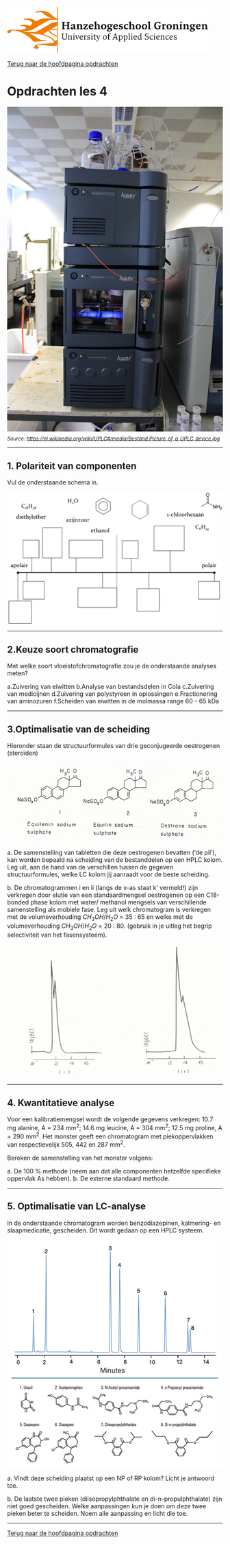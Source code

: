 ![Hanze](../../hanze/hanze.png)

[Terug naar de hoofdpagina opdrachten](../opdrachten.md)

# Opdrachten les 4

![Pic](./impression/impression.jpg)
*<sub>Source: https://nl.wikipedia.org/wiki/UPLC#/media/Bestand:Picture_of_a_UPLC_device.jpg</sub>*

---

## 1. Polariteit van componenten 

Vul de onderstaande schema in. 

![Figure 1](./pics/fig1.png)
 
---

## 2.Keuze soort chromatografie
Met welke soort vloeistofchromatografie zou je de onderstaande analyses meten?

a.Zuivering van eiwitten
b.Analyse van bestandsdelen in Cola
c.Zuivering van medicijnen
d.Zuivering van polystyreen in oplossingen
e.Fractionering van aminozuren
f.Scheiden van eiwitten in de molmassa range 60 – 65 kDa

---

## 3.Optimalisatie van de scheiding
Hieronder staan de structuurformules van drie geconjugeerde oestrogenen (steroïden)	

![Figure 2](./pics/fig2.png)


a. De samenstelling van tabletten die deze oestrogenen bevatten (‘de pil’), kan worden bepaald na scheiding van de bestanddelen op een HPLC kolom. Leg uit, aan de hand van de verschillen tussen de gegeven structuurformules, welke LC kolom jij aanraadt voor de beste scheiding.

b. De chromatogrammen i en ii (langs de x-as staat k’ vermeld!) zijn verkregen door elutie van een standaardmengsel oestrogenen op een C18-bonded phase kolom met water/ methanol mengsels van verschillende samenstelling als mobiele fase. Leg uit welk chromatogram is verkregen met de volumeverhouding $CH_3OH/H_2O$ = 35 : 65 en welke met de volumeverhouding $CH_3OH/H_2O$ = 20 : 80. (gebruik in je uitleg het begrip selectiviteit van het fasensysteem).  

![Figure 3](./pics/fig3.png)

---

## 4. Kwantitatieve analyse
Voor een kalibratiemengsel wordt de volgende gegevens verkregen: 10.7 mg alanine, A = 234 mm<sup>2</sup>;  14.6 mg leucine, A = 304 mm<sup>2</sup>; 12.5 mg proline, A = 290 mm<sup>2</sup>.
Het monster geeft een chromatogram met piekoppervlakken van respectievelijk 505, 442 en 287 mm<sup>2</sup>.

Bereken de samenstelling van het monster volgens:

a. De 100 % methode (neem aan dat alle componenten hetzelfde specifieke oppervlak As hebben).
b.  De externe standaard methode. 


---

## 5. Optimalisatie van LC-analyse
In de onderstaande chromatogram worden benzodiazepinen, kalmering- en slaapmedicatie, gescheiden. Dit wordt gedaan op een HPLC systeem.

![Figure 4](./pics/fig4.jpg)

a. Vindt deze scheiding plaatst op een NP of RP kolom? Licht je antwoord toe. 

b. De laatste twee pieken (diisopropylphthalate en di-n-propulphthalate) zijn niet goed gescheiden. Welke aanpassingen kun je doen om deze twee pieken beter te scheiden. Noem alle aanpassing en licht die toe.

---

[Terug naar de hoofdpagina opdrachten](../opdrachten.md)


<script type="text/x-mathjax-config">
  MathJax.Hub.Config({
    tex2jax: {
      inlineMath: [ ['$','$'], ["\\(","\\)"] ],
      processEscapes: true
    }
  });
</script>
    
<script type="text/javascript"
        src="https://cdn.mathjax.org/mathjax/latest/MathJax.js?config=TeX-AMS-MML_HTMLorMML">
</script>